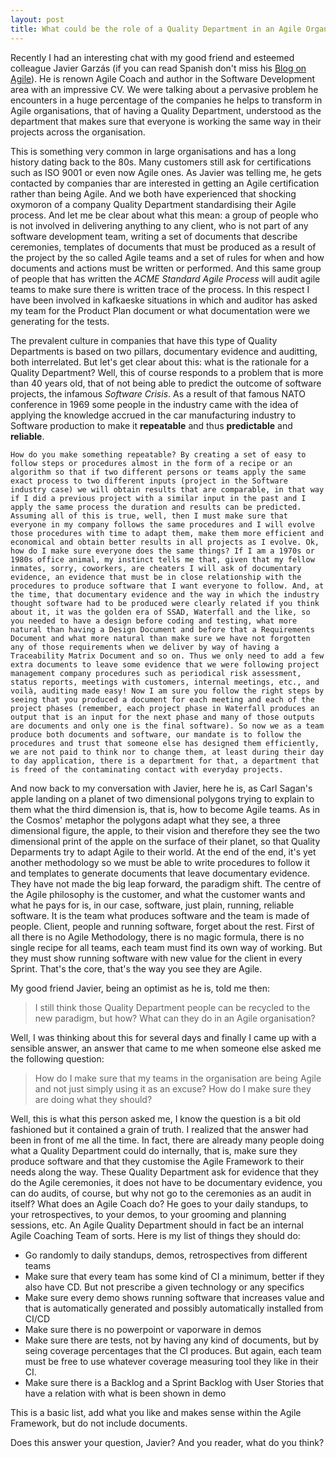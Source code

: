 ```yaml
---
layout: post
title: What could be the role of a Quality Department in an Agile Organisation?
---
```


Recently I had an interesting chat with my good friend and esteemed colleague Javier Garzás (if you can read Spanish don't miss his [Blog on Agile](http://www.javiergarzas.com)). He is renown Agile Coach and author in the Software Development area with an impressive CV. We were talking about a pervasive problem he encounters in a huge percentage of the companies he helps to transform in Agile organisations, that of having a Quality Department, understood as the department that makes sure that everyone is working the same way in their projects across the organisation. 

This is something very common in large organisations and has a long history dating back to the 80s. Many customers still ask for certifications such as ISO 9001 or even now Agile ones. As Javier was telling me, he gets contacted by companies thar are interested in getting an Agile certification rather than being Agile. And we both have experienced that shocking oxymoron of a company Quality Department standardising their Agile process. And let me be clear about what this mean: a group of people who is not involved in delivering anything to any client, who is not part of any software development team, writing a set of documents that describe ceremonies, templates of documents that must be produced as a result of the project by the so called Agile teams and a set of rules for when and how documents and actions must be written or performed. And this same group of people that has written the *ACME Standard Agile Process* will audit agile teams to make sure there is written trace of the process. In this respect I have been involved in kafkaeske situations in which and auditor has asked my team for the Product Plan document or what documentation were we generating for the tests.

The prevalent culture in companies that have this type of Quality Departments is based on two pillars, documentary evidence and auditting, both interrelated. But let's get clear about this: what is the rationale for a Quality Department? Well, this of course responds to a problem that is more than 40 years old, that of not being able to predict the outcome of software projects, the infamous *Software Crisis*. As a result of that famous NATO conference in 1969 some people in the industry came with the idea of applying the knowledge accrued in the car manufacturing industry to Software production to make it **repeatable** and thus **predictable** and **reliable**. 

	How do you make something repeatable? By creating a set of easy to follow steps or procedures almost in the form of a recipe or an algorithm so that if two different persons or teams apply the same exact process to two different inputs (project in the Software industry case) we will obtain results that are comparable, in that way if I did a previous project with a similar input in the past and I apply the same process the duration and results can be predicted. Assuming all of this is true, well, then I must make sure that everyone in my company follows the same procedures and I will evolve those procedures with time to adapt them, make them more efficient and economical and obtain better results in all projects as I evolve. Ok, how do I make sure everyone does the same things? If I am a 1970s or 1980s office animal, my instinct tells me that, given that my fellow inmates, sorry, coworkers, are cheaters I will ask of documentary evidence, an evidence that must be in close relationship with the procedures to produce software that I want everyone to follow. And, at the time, that documentary evidence and the way in which the industry thought software had to be produced were clearly related if you think about it, it was the golden era of SSAD, Waterfall and the like, so you needed to have a design before coding and testing, what more natural than having a Design Document and before that a Requirements Document and what more natural than make sure we have not forgotten any of those requirements when we deliver by way of having a Traceability Matrix Document and so on. Thus we only need to add a few extra documents to leave some evidence that we were following project management company procedures such as periodical risk assessment, status reports, meetings with customers, internal meetings, etc., and voilà, auditing made easy! Now I am sure you follow the right steps by seeing that you produced a document for each meeting and each of the project phases (remember, each project phase in Waterfall produces an output that is an input for the next phase and many of those outputs are documents and only one is the final software). So now we as a team produce both documents and software, our mandate is to follow the procedures and trust that someone else has designed them efficiently, we are not paid to think nor to change them, at least during their day to day application, there is a department for that, a department that is freed of the contaminating contact with everyday projects. 

And now back to my conversation with Javier, here he is, as Carl Sagan's apple landing on a planet of two dimensional polygons trying to explain to them what the third dimension is, that is, how to become Agile teams. As in the Cosmos' metaphor the polygons adapt what they see, a three dimensional figure, the apple, to their vision and therefore they see the two dimensional print of the apple on the surface of their planet, so that Quality Deparments try to adapt Agile to their world. At the end of the end, it's yet another methodology so we must be able to write procedures to follow it and templates to generate documents that leave documentary evidence. They have not made the big leap forward, the paradigm shift. The centre of the Agile philosophy is the customer, and what the customer wants and what he pays for is, in our case, software, just plain, running, reliable software. It is the team what produces software and the team is made of people. Client, people and running software, forget about the rest. First of all there is no Agile Methodology, there is no magic formula, there is no single recipe for all teams, each team must find its own way of working. But they must show running software with new value for the client in every Sprint. That's the core, that's the way you see they are Agile.

My good friend Javier, being an optimist as he is, told me then:
> I still think those Quality Department people can be recycled to the new paradigm, but how? What can they do in an Agile organisation?

Well, I was thinking about this for several days and finally I came up with a sensible answer, an answer that came to me when someone else asked me the following question:
> How do I make sure that my teams in the organisation are being Agile and not just simply using it as an excuse? How do I make sure they are doing what they should?

Well, this is what this person asked me, I know the question is a bit old fashioned but it contained a grain of truth. I realized that the answer had been in front of me all the time. In fact, there are already many people doing what a Quality Department could do internally, that is, make sure they produce software and that they customise the Agile Framework to their needs along the way. These Quality Department ask for evidence that they do the Agile ceremonies, it does not have to be documentary evidence, you can do audits, of course, but why not go to the ceremonies as an audit in itself? What does an Agile Coach do? He goes to your daily standups, to your retrospectives, to your demos, to your grooming and planning sessions, etc. An Agile Quality Department should in fact be an internal Agile Coaching Team of sorts. Here is my list of things they should do:
* Go randomly to daily standups, demos, retrospectives from different teams
* Make sure that every team has some kind of CI a minimum, better if they also have CD. But not prescribe a given technology or any specifics
* Make sure every demo shows running software that increases value and that is automatically generated and possibly automatically installed from CI/CD
* Make sure there is no powerpoint or vaporware in demos
* Make sure there are tests, not by having any kind of documents, but by seing coverage percentages that the CI produces. But again, each team must be free to use whatever coverage measuring tool they like in their CI.
* Make sure there is a Backlog and a Sprint Backlog with User Stories that have a relation with what is been shown in demo

This is a basic list, add what you like and makes sense within the Agile Framework, but do not include documents.

Does this answer your question, Javier? And you reader, what do you think?